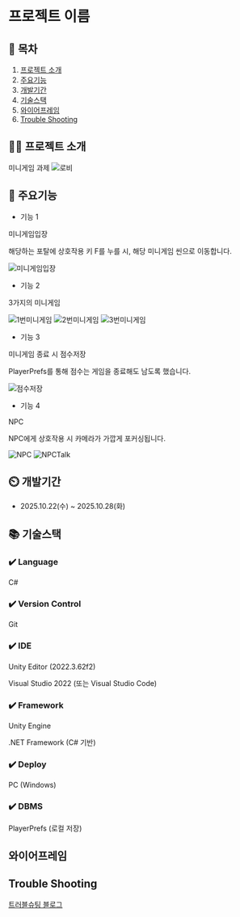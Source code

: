# 프로젝트 이름

## 📖 목차
1. [프로젝트 소개](#프로젝트-소개)
2. [주요기능](#주요기능)
3. [개발기간](#개발기간)
4. [기술스택](#기술스택)
5. [와이어프레임](#와이어프레임)
6. [Trouble Shooting](#trouble-shooting)

## 👨‍🏫 프로젝트 소개
미니게임 과제
![로비](https://github.com/jaewoo0530/ZepMetaverse/blob/main/ScreenShot/%EB%A1%9C%EB%B9%84.png)

## 💜 주요기능

- 기능 1
  
미니게임입장

해당하는 포탈에 상호작용 키 F를 누를 시, 해당 미니게임 씬으로 이동합니다.
  
![미니게임입장](https://github.com/jaewoo0530/ZepMetaverse/blob/main/ScreenShot/%EB%AF%B8%EB%8B%88%EA%B2%8C%EC%9E%84%20%EC%9E%85%EC%9E%A5.png)


- 기능 2

3가지의 미니게임
  
![1번미니게임](https://github.com/jaewoo0530/ZepMetaverse/blob/main/ScreenShot/%ED%94%8C%EB%9E%98%ED%94%BC.png)
![2번미니게임](https://github.com/jaewoo0530/ZepMetaverse/blob/main/ScreenShot/TheStack.png)
![3번미니게임](https://github.com/jaewoo0530/ZepMetaverse/blob/main/ScreenShot/TopDown.png)
- 기능 3

미니게임 종료 시 점수저장

PlayerPrefs를 통해 점수는 게임을 종료해도 남도록 했습니다.

![점수저장](https://github.com/jaewoo0530/ZepMetaverse/blob/main/ScreenShot/%EC%A0%90%EC%88%98%20%EC%A0%80%EC%9E%A5.png)
- 기능 4

NPC

NPC에게 상호작용 시 카메라가 가깝게 포커싱됩니다.

![NPC](https://github.com/jaewoo0530/ZepMetaverse/blob/main/ScreenShot/NPC.png)
![NPCTalk](https://github.com/jaewoo0530/ZepMetaverse/blob/main/ScreenShot/NPC%EB%8C%80%ED%99%94.png)


## ⏲️ 개발기간
- 2025.10.22(수) ~ 2025.10.28(화)

## 📚️ 기술스택

### ✔️ Language
C#
### ✔️ Version Control
Git
### ✔️ IDE
Unity Editor (2022.3.62f2)

Visual Studio 2022 (또는 Visual Studio Code)
### ✔️ Framework
Unity Engine

.NET Framework (C# 기반)
### ✔️ Deploy
PC (Windows)

### ✔️  DBMS
PlayerPrefs (로컬 저장)



## 와이어프레임




## Trouble Shooting
[트러블슈팅 블로그](https://jjw6672.tistory.com/29 "티스토리")
